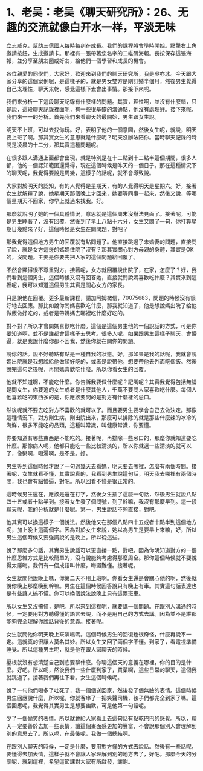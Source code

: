 # 1、老吴：老吴《聊天研究所》：26、无趣的交流就像白开水一样，平淡无味

立志威克，幫助三億國人每時每刻在成長。我們的課程將會準時開始。點擊右上角邀請按鈕，生成邀請卡。那裡有一張帶著您名字的二維碼海報。長按保存這張海報，並分享至朋友圈或好友，給他們一個學習和成長的機會。

各位親愛的同學們，大家好，歡迎來到我們的聊天研究所，我是吳亦冰。今天跟大家分享的這個案例呢，是這樣子的，就是男女雙方是剛訂婚半個月，然後男生覺得自己太理性，聊天太乾，感覺這樣下去會出事情。那接下來呢。

我們來分析一下這段聊天記錄有什麼樣的問題。其實，理性啊，並沒有什麼錯，只是說，這段聊天記錄裡面呢，有一些很基礎的溝通點，他沒有處理好。接下來呢，我們來一一的分析。首先我們來看聊天的最開始，男生跟女生說。

明天不上班，可以去找你玩。好，表明了他的一個意圖，然後女生呢，就說，明天要上班了啊。那其實女生的意思就是什麼呢？明天沒辦法陪你。當時聊天記錄的時間是凌晨的十二分，那其實這種問題呢。

在很多跟人溝通上面都會出現，就是特別是在十二點到十二點半這個期間，很多人都，他的一個認知範圍還覺得，現在這個時候是昨天的一個日子。那在這種情況下的聊天呢，我覺得要說是周幾，這樣子的話呢，就不會導致說。

大家對於明天的認知，有的人覺得是星期天，有的人覺得明天是星期六。好，接著女生就解釋了說，她星期天那個晚上才回來，她要等同事一起來，然後又說，等哪個星期天不回家，你早上就過來找我。好。

那麼就說明了她的一個具體情況，意思就是這個周末沒辦法見面了。接著呢，可能是男生睡著了，沒有回覆。然後到了早上八點十六分，女生又問了一句，你打算星期日幾點來？好，這個時候是女生在問問題，對吧？

那我覺得這個地方男生的回覆就有點問題了。他直接跳過了未婚妻的問題，直接問了說，就是女方這邊的媽媽住院了沒有？那其實關心對方母親的身體，其實是OK的，沒問題。主要是你要先把人家的這個問題給回覆了。

不然會顯得很不尊重對方。接著呢，女方就回覆說出院了，在家，怎麼了？好，我們看到這個男生，這個時候又沒有回答她，直接就問說媽喜歡吃什麼？其實來到這裡呢，我可以知道這個男生其實是關心女方的家長。

只是說他在回覆。更多最新課程，請加阿姆微信，70075683，問題的時候沒有很好地去回應。那比如說你問媽喜歡吃什麼，那我就知道了，他是想說媽出院了給他做飯做好吃的，或者是帶媽媽去哪裡吃什麼好吃的。

對不對？所以才會問媽喜歡吃什麼。這個是這個男生他的一個說話的方式，可是你要知道啊，並不是誰都會這樣子去思考。很多人呢，如果跟男生這樣子聊天，會懵逼，就是我說什麼你都不回我，然後你就在問你的問題。

說你的話。說不好聽點有點是一種自我的狀態。好，那如果是我的話呢，我就會說媽出院就是我想說給他做頓好吃的，或者是說帶他，想要帶他去外面吃個飯。然後說完這句之後呢，再問媽喜歡吃什麼。所以你看女生的回覆。

他就不知道啊，不能吃什麼。你告訴我要做什麼呢？記嘴呢？其實我覺得包括無論是問女生，你要追的女生或者是什麼其他人，千萬不要問人家喜歡吃什麼。每個人他喜歡吃的東西多的是，你應該要問的是對方有什麼樣的忌口。

然後呢就不要去吃對方不喜歡的就可以了。而且要男生要學會自己去做決定。那像這種情況下，對方剛生病，剛出院出來，那麼可以排除的就是那些什麼辣的冰冷的海鮮，很多不能吃的品類，這種叫常識，叫健康常識，你要懂。

你要知道有哪些東西是不能吃的。接著呢，再排除一些忌口的，那麼你就知道要吃什麼。那像病人呢，他都只能吃一些比較清淡的，所以你就選一些清淡的就可以了，像粥啊，喝湯啊，是不是。好。

男生等到這個時候才說了一句過幾天去看媽，明天要去哪裡，怎麼有兩個時間。接著呢，女生就看不懂，其實說真的，我看到男生說這句話，明天我去哪裡有兩個時間，我也會有點懵逼，對吧。所以回看不懂是很正常的。

這時候男生還在，應該是還在打字，然後女生插了這麼一句話，然後男生就說八點四十五或者十點半到。接著女生發了個問號，到了幹嘛，我沒有那麼早到。這一段聊天呢，我的分析就是什麼呢。第一，男生說話不夠直接，對吧。

他其實可以換這樣子一個說法。然後他又在那個八點四十五或者十點半到這個地方呢，加上晚上這兩個字。因為對於女生來說，她以為男生是要早上來嘛，好，所以男生這個時候又要強調說的是晚上。所以從這些。

說了那麼多句話，其實男生說話可以更直接一點，對吧。因為你明知道對方的一個什麼思維方式是比較簡單的，沒有說能夠考慮得那麼周全。那你這個時候就不要說得太隱晦。我們有一個成語叫什麼，晦澀難懂。接著呢。

女生就問他說晚上嗎，你第二天不用上班啊。你看女生還是會關心他的啊，然後就說你晚上那麼晚到幹嘛。男生在這個時候回答說只有晚上有車。其實這句話表達也是有些讓人搞不懂。你可以換個說法說晚上只有這兩班車。

所以女生又沒搞懂，是吧。所以來到這裡呢，就要講一個問題。在跟別人溝通的時候，一定要用對方聽得懂的語言去說，而不是用自己的方式去講。因為並不是誰都能夠完全理解你說話背後的意義。接著呢。

女生就問他你明天晚上來演唱嗎。這個時候男生的回復也很奇怪，什麼再說不一定。這就真的很讓人莫名其妙。所以女生又回了兩個字不懂。到家了，看電視準備睡覺。所以這種男生呢，就是他在跟人家聊天的時候。

壓根就沒有想清楚自己到底要聊什麼。你聊這個天的意義在哪裡，你的目的是什麼。好吧。所以呢，然後我們一些什麼到家了，買菜啊，這些日常的聊天，這個我就跳過了。接著我們再往下看。女生這個時候呢。

說了一句他們喝多了吐死了，我一個個送回家，然後發了個無臉的表情。這個時候男生回應說什麼，所以呢，你就客串了一把笑聲司機，孩子們都完全到家了嗎。這個回應呢，我覺得其實男生是想要幽默，可是他第一句話呢。

少了一個偷笑的表情。所以就會給人家看上去這句話有點乾巴巴的感覺。所以，聊天一定要善於去加一些表情，讓這個畫面感更加的豐富，不會說那個別人會理解到別的意思去了。所以呢，在最後呢，我做一個總結啊。

在跟別人聊天的時候，一定是什麼，要用對方懂的方式去說話。然後有一些話呢，要懂得去加表情，這樣子就不會讓人家理解到別的地方去了，好吧。那麼今天的分享呢，就到這裡，希望這節課對大家有所啟發，謝謝。

